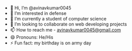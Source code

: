 - 👋 Hi, I’m @avinavkumar0045
- 👀 I’m interested in defense
- 🌱 I’m currently a student of computer science 
- 💞️ I’m looking to collaborate on web developing projects
- 📫 How to reach me - avinavkumar0045@gmail.com
- 😄 Pronouns: He/His
- ⚡ Fun fact: my birthday is on army day

<!---
avinavkumar0045/avinavkumar0045 is a ✨ special ✨ repository because its `README.md` (this file) appears on your GitHub profile.
You can click the Preview link to take a look at your changes.
--->
